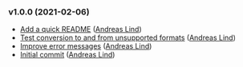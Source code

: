 ### v1.0.0 (2021-02-06)

- [Add a quick README](https://github.com/papandreou/fontverter/commit/01c716373100013f54b1dac69720c84f09959373) ([Andreas Lind](mailto:andreas.lind@peakon.com))
- [Test conversion to and from unsupported formats](https://github.com/papandreou/fontverter/commit/5221a19d0d5d65eee08bd99a4d127c2d911f012e) ([Andreas Lind](mailto:andreas.lind@peakon.com))
- [Improve error messages](https://github.com/papandreou/fontverter/commit/17617de3d1553af5abdf684e69117e0f0fc9b315) ([Andreas Lind](mailto:andreas.lind@peakon.com))
- [Initial commit](https://github.com/papandreou/fontverter/commit/221abe719b529a2043a46108daf13361084ef50d) ([Andreas Lind](mailto:andreas.lind@peakon.com))
